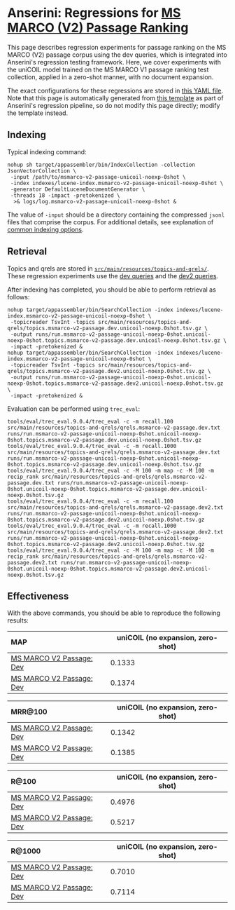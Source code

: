 # Anserini: Regressions for [MS MARCO (V2) Passage Ranking](https://microsoft.github.io/msmarco/TREC-Deep-Learning.html)

This page describes regression experiments for passage ranking on the MS MARCO (V2) passage corpus using the dev queries, which is integrated into Anserini's regression testing framework.
Here, we cover experiments with the uniCOIL model trained on the MS MARCO V1 passage ranking test collection, applied in a zero-shot manner, with no document expansion.

The exact configurations for these regressions are stored in [this YAML file](../src/main/resources/regression/msmarco-v2-passage-unicoil-noexp-0shot.yaml).
Note that this page is automatically generated from [this template](../src/main/resources/docgen/templates/msmarco-v2-passage-unicoil-noexp-0shot.template) as part of Anserini's regression pipeline, so do not modify this page directly; modify the template instead.

## Indexing

Typical indexing command:

```
nohup sh target/appassembler/bin/IndexCollection -collection JsonVectorCollection \
 -input /path/to/msmarco-v2-passage-unicoil-noexp-0shot \
 -index indexes/lucene-index.msmarco-v2-passage-unicoil-noexp-0shot \
 -generator DefaultLuceneDocumentGenerator \
 -threads 18 -impact -pretokenized \
  >& logs/log.msmarco-v2-passage-unicoil-noexp-0shot &
```

The value of `-input` should be a directory containing the compressed `jsonl` files that comprise the corpus.
For additional details, see explanation of [common indexing options](common-indexing-options.md).

## Retrieval

Topics and qrels are stored in [`src/main/resources/topics-and-qrels/`](../src/main/resources/topics-and-qrels/).
These regression experiments use the [dev queries](../src/main/resources/topics-and-qrels/topics.msmarco-v2-passage.dev.txt) and the [dev2 queries](../src/main/resources/topics-and-qrels/topics.msmarco-v2-passage.dev2.txt).

After indexing has completed, you should be able to perform retrieval as follows:

```
nohup target/appassembler/bin/SearchCollection -index indexes/lucene-index.msmarco-v2-passage-unicoil-noexp-0shot \
 -topicreader TsvInt -topics src/main/resources/topics-and-qrels/topics.msmarco-v2-passage.dev.unicoil-noexp.0shot.tsv.gz \
 -output runs/run.msmarco-v2-passage-unicoil-noexp-0shot.unicoil-noexp-0shot.topics.msmarco-v2-passage.dev.unicoil-noexp.0shot.tsv.gz \
 -impact -pretokenized &
nohup target/appassembler/bin/SearchCollection -index indexes/lucene-index.msmarco-v2-passage-unicoil-noexp-0shot \
 -topicreader TsvInt -topics src/main/resources/topics-and-qrels/topics.msmarco-v2-passage.dev2.unicoil-noexp.0shot.tsv.gz \
 -output runs/run.msmarco-v2-passage-unicoil-noexp-0shot.unicoil-noexp-0shot.topics.msmarco-v2-passage.dev2.unicoil-noexp.0shot.tsv.gz \
 -impact -pretokenized &
```

Evaluation can be performed using `trec_eval`:

```
tools/eval/trec_eval.9.0.4/trec_eval -c -m recall.100 src/main/resources/topics-and-qrels/qrels.msmarco-v2-passage.dev.txt runs/run.msmarco-v2-passage-unicoil-noexp-0shot.unicoil-noexp-0shot.topics.msmarco-v2-passage.dev.unicoil-noexp.0shot.tsv.gz
tools/eval/trec_eval.9.0.4/trec_eval -c -m recall.1000 src/main/resources/topics-and-qrels/qrels.msmarco-v2-passage.dev.txt runs/run.msmarco-v2-passage-unicoil-noexp-0shot.unicoil-noexp-0shot.topics.msmarco-v2-passage.dev.unicoil-noexp.0shot.tsv.gz
tools/eval/trec_eval.9.0.4/trec_eval -c -M 100 -m map -c -M 100 -m recip_rank src/main/resources/topics-and-qrels/qrels.msmarco-v2-passage.dev.txt runs/run.msmarco-v2-passage-unicoil-noexp-0shot.unicoil-noexp-0shot.topics.msmarco-v2-passage.dev.unicoil-noexp.0shot.tsv.gz
tools/eval/trec_eval.9.0.4/trec_eval -c -m recall.100 src/main/resources/topics-and-qrels/qrels.msmarco-v2-passage.dev2.txt runs/run.msmarco-v2-passage-unicoil-noexp-0shot.unicoil-noexp-0shot.topics.msmarco-v2-passage.dev2.unicoil-noexp.0shot.tsv.gz
tools/eval/trec_eval.9.0.4/trec_eval -c -m recall.1000 src/main/resources/topics-and-qrels/qrels.msmarco-v2-passage.dev2.txt runs/run.msmarco-v2-passage-unicoil-noexp-0shot.unicoil-noexp-0shot.topics.msmarco-v2-passage.dev2.unicoil-noexp.0shot.tsv.gz
tools/eval/trec_eval.9.0.4/trec_eval -c -M 100 -m map -c -M 100 -m recip_rank src/main/resources/topics-and-qrels/qrels.msmarco-v2-passage.dev2.txt runs/run.msmarco-v2-passage-unicoil-noexp-0shot.unicoil-noexp-0shot.topics.msmarco-v2-passage.dev2.unicoil-noexp.0shot.tsv.gz
```

## Effectiveness

With the above commands, you should be able to reproduce the following results:

MAP                                     | uniCOIL (no expansion, zero-shot)|
:---------------------------------------|-----------|
[MS MARCO V2 Passage: Dev](https://microsoft.github.io/msmarco/TREC-Deep-Learning.html)| 0.1333    |
[MS MARCO V2 Passage: Dev](https://microsoft.github.io/msmarco/TREC-Deep-Learning.html)| 0.1374    |


MRR@100                                 | uniCOIL (no expansion, zero-shot)|
:---------------------------------------|-----------|
[MS MARCO V2 Passage: Dev](https://microsoft.github.io/msmarco/TREC-Deep-Learning.html)| 0.1342    |
[MS MARCO V2 Passage: Dev](https://microsoft.github.io/msmarco/TREC-Deep-Learning.html)| 0.1385    |


R@100                                   | uniCOIL (no expansion, zero-shot)|
:---------------------------------------|-----------|
[MS MARCO V2 Passage: Dev](https://microsoft.github.io/msmarco/TREC-Deep-Learning.html)| 0.4976    |
[MS MARCO V2 Passage: Dev](https://microsoft.github.io/msmarco/TREC-Deep-Learning.html)| 0.5217    |


R@1000                                  | uniCOIL (no expansion, zero-shot)|
:---------------------------------------|-----------|
[MS MARCO V2 Passage: Dev](https://microsoft.github.io/msmarco/TREC-Deep-Learning.html)| 0.7010    |
[MS MARCO V2 Passage: Dev](https://microsoft.github.io/msmarco/TREC-Deep-Learning.html)| 0.7114    |
